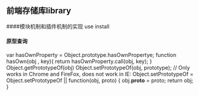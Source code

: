 ## 前端存储库library

####模块机制和插件机制的实现
use
install

#### 原型查询
var hasOwnProperty = Object.prototype.hasOwnPropertye;
function hasOwn(obj , key){
    return hasOwnProperty.call(obj, key);
}
Object.getPrototypeOf(obj)
Object.setPrototypeOf(obj, prototype);
// Only works in Chrome and FireFox, does not work in IE:
Object.setPrototypeOf = Object.setPrototypeOf || function(obj, proto) {
  obj.__proto__ = proto;
  return obj; 
}
